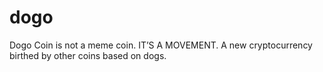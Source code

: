 # dogo
Dogo Coin is not a meme coin. IT’S A MOVEMENT. A new cryptocurrency birthed by other coins based on dogs.
